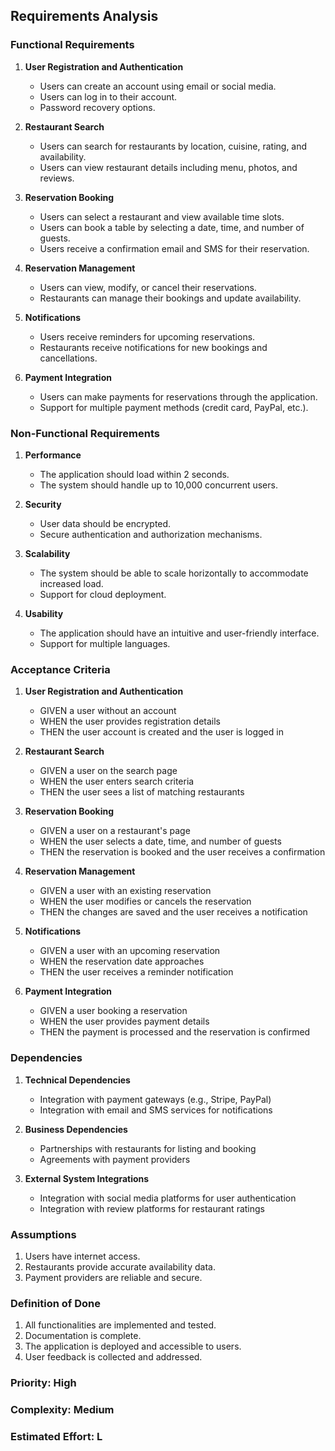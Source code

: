## Requirements Analysis

### Functional Requirements
1. **User Registration and Authentication**
   - Users can create an account using email or social media.
   - Users can log in to their account.
   - Password recovery options.

2. **Restaurant Search**
   - Users can search for restaurants by location, cuisine, rating, and availability.
   - Users can view restaurant details including menu, photos, and reviews.

3. **Reservation Booking**
   - Users can select a restaurant and view available time slots.
   - Users can book a table by selecting a date, time, and number of guests.
   - Users receive a confirmation email and SMS for their reservation.

4. **Reservation Management**
   - Users can view, modify, or cancel their reservations.
   - Restaurants can manage their bookings and update availability.

5. **Notifications**
   - Users receive reminders for upcoming reservations.
   - Restaurants receive notifications for new bookings and cancellations.

6. **Payment Integration**
   - Users can make payments for reservations through the application.
   - Support for multiple payment methods (credit card, PayPal, etc.).

### Non-Functional Requirements
1. **Performance**
   - The application should load within 2 seconds.
   - The system should handle up to 10,000 concurrent users.

2. **Security**
   - User data should be encrypted.
   - Secure authentication and authorization mechanisms.

3. **Scalability**
   - The system should be able to scale horizontally to accommodate increased load.
   - Support for cloud deployment.

4. **Usability**
   - The application should have an intuitive and user-friendly interface.
   - Support for multiple languages.

### Acceptance Criteria
1. **User Registration and Authentication**
   - GIVEN a user without an account
   - WHEN the user provides registration details
   - THEN the user account is created and the user is logged in

2. **Restaurant Search**
   - GIVEN a user on the search page
   - WHEN the user enters search criteria
   - THEN the user sees a list of matching restaurants

3. **Reservation Booking**
   - GIVEN a user on a restaurant's page
   - WHEN the user selects a date, time, and number of guests
   - THEN the reservation is booked and the user receives a confirmation

4. **Reservation Management**
   - GIVEN a user with an existing reservation
   - WHEN the user modifies or cancels the reservation
   - THEN the changes are saved and the user receives a notification

5. **Notifications**
   - GIVEN a user with an upcoming reservation
   - WHEN the reservation date approaches
   - THEN the user receives a reminder notification

6. **Payment Integration**
   - GIVEN a user booking a reservation
   - WHEN the user provides payment details
   - THEN the payment is processed and the reservation is confirmed

### Dependencies
1. **Technical Dependencies**
   - Integration with payment gateways (e.g., Stripe, PayPal)
   - Integration with email and SMS services for notifications

2. **Business Dependencies**
   - Partnerships with restaurants for listing and booking
   - Agreements with payment providers

3. **External System Integrations**
   - Integration with social media platforms for user authentication
   - Integration with review platforms for restaurant ratings

### Assumptions
1. Users have internet access.
2. Restaurants provide accurate availability data.
3. Payment providers are reliable and secure.

### Definition of Done
1. All functionalities are implemented and tested.
2. Documentation is complete.
3. The application is deployed and accessible to users.
4. User feedback is collected and addressed.

### Priority: High
### Complexity: Medium
### Estimated Effort: L